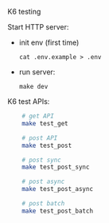 K6 testing

Start HTTP server:
- init env (first time)
    ```
    cat .env.example > .env
    ```
- run server:
    ```
    make dev
    ```

K6 test APIs:
```bash
    # get API
    make test_get

    # post API
    make test_post

    # post sync
    make test_post_sync

    # post async
    make test_post_async

    # post batch
    make test_post_batch
``` 